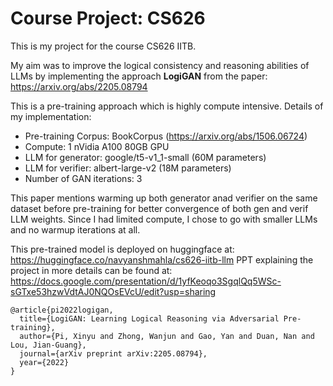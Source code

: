 # Course Project: CS626

This is my project for the course CS626 IITB.

My aim was to improve the logical consistency and reasoning abilities of LLMs by implementing the approach **LogiGAN** from the paper: https://arxiv.org/abs/2205.08794

This is a pre-training approach which is highly compute intensive. Details of my implementation:

- Pre-training Corpus: BookCorpus (https://arxiv.org/abs/1506.06724)
- Compute: 1 nVidia A100 80GB GPU
- LLM for generator: google/t5-v1_1-small (60M parameters)
- LLM for verifier: albert-large-v2 (18M parameters)
- Number of GAN iterations: 3

This paper mentions warming up both generator anad verifier on the same dataset before pre-training for better convergence of both gen and verif LLM weights. Since I had limited compute, I chose to go with smaller LLMs and no warmup iterations at all.

This pre-trained model is deployed on huggingface at: https://huggingface.co/navyanshmahla/cs626-iitb-llm
PPT explaining the project in more details can be found at: https://docs.google.com/presentation/d/1yfKeoqo3SgqlQq5WSc-sGTxe53hzwVdtAJ0NQOsEVcU/edit?usp=sharing


```
@article{pi2022logigan,
  title={LogiGAN: Learning Logical Reasoning via Adversarial Pre-training},
  author={Pi, Xinyu and Zhong, Wanjun and Gao, Yan and Duan, Nan and Lou, Jian-Guang},
  journal={arXiv preprint arXiv:2205.08794},
  year={2022}
}
```

